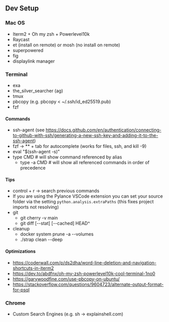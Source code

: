 ## Dev Setup
### Mac OS
* Iterm2 + Oh my zsh + Powerlevel10k
* Raycast
* et (install on remote) or mosh (no install on remote)
* superpowered
* fig
* displaylink manager

### Terminal
* exa
* the_silver_searcher (ag)
* tmux
* pbcopy (e.g. pbcopy < ~/.ssh/id_ed25519.pub)
* fzf

#### Commands
* ssh-agent (see https://docs.github.com/en/authentication/connecting-to-github-with-ssh/generating-a-new-ssh-key-and-adding-it-to-the-ssh-agent)
* fzf → ** + tab for autocomplete (works for files, ssh, and kill -9)
* eval "$(ssh-agent -s)"
* type CMD # will show command referenced by alias
    * type -a CMD # will show all referenced commands in order of precedence

#### Tips
* control + r → search previous commands
* If you are using the Pylance VSCode extension you can set your source folder via the setting `python.analysis.extraPaths` (this fixes project imports not resolving)
* git
    * git cherry -v main
    * git diff [--stat] [--cached] HEAD^
* cleanup
    * docker system prune -a --volumes 
    * ./strap clean --deep

#### Optimizations
* https://coderwall.com/p/ds2dha/word-line-deletion-and-navigation-shortcuts-in-iterm2
* https://dev.to/abdfnx/oh-my-zsh-powerlevel10k-cool-terminal-1no0
* https://garywoodfine.com/use-pbcopy-on-ubuntu/
* https://stackoverflow.com/questions/9604723/alternate-output-format-for-psql       

### Chrome
* Custom Search Engines (e.g. sh -> explainshell.com)

